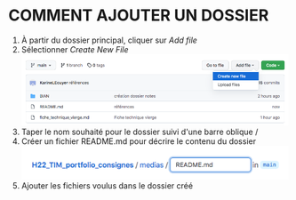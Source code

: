 # COMMENT AJOUTER UN DOSSIER

1. À partir du dossier principal, cliquer sur *Add file*
2. Sélectionner *Create New File* ![New_file](information_complementaire/medias/GitHub_add_file.png)
3. Taper le nom souhaité pour le dossier suivi d'une barre oblique /
4. Créer un fichier README.md pour décrire le contenu du dossier ![dossier](information_complementaire/medias/GitHub_new_file_readme.png)
6. Ajouter les fichiers voulus dans le dossier créé

